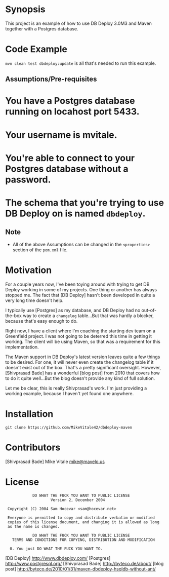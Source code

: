 Synopsis
========

This project is an example of how to use DB Deploy 3.0M3 and Maven together with a Postgres database.

Code Example
============

`mvn clean test dbdeploy:update` is all that's needed to run this example.

Assumptions/Pre-requisites
--------------------------

# You have a Postgres database running on locahost port 5433.
# Your username is mvitale.
# You're able to connect to your Postgres database without a password.
# The schema that you're trying to use DB Deploy on is named `dbdeploy`.

Note
----

* All of the above Assumptions can be changed in the `<properties>` section of the `pom.xml` file.

Motivation
==========

For a couple years now, I've been toying around with trying to get DB Deploy working in some of my projects.  One thing
or another has always stopped me.  The fact that [DB Deploy] hasn't been developed in quite a very long time doesn't
help.

I typically use [Postgres] as my database, and DB Deploy had no out-of-the-box way to create a `changelog` table...But
that was hardly a blocker, because that's easy enough to do.

Right now, I have a client where I'm coaching the starting dev team on a Greenfield project.  I was not going to be
deterred this time in getting it working.  The client will be using Maven, so that was a requirement for this
implementation.

The Maven support in DB Deploy's latest version leaves quite a few things to be desired.  For one, it will never even
create the changelog table if it doesn't exist out of the box.  That's a pretty significant oversight.  However,
[Shivprasad Bade] has a wonderful [blog post] from 2010 that covers how to do it quite well...But the blog doesn't
provide any kind of full solution.

Let me be clear, this is really Shivprasad's work.  I'm just providing a working example, because I haven't yet
found one anywhere.

Installation
============

`git clone https://github.com/MikeVitale42/dbdeploy-maven`

Contributors
============

[Shivprasad Bade]
Mike Vitale mike@mavelo.us

License
=======

```
            DO WHAT THE FUCK YOU WANT TO PUBLIC LICENSE
                    Version 2, December 2004

 Copyright (C) 2004 Sam Hocevar <sam@hocevar.net>

 Everyone is permitted to copy and distribute verbatim or modified
 copies of this license document, and changing it is allowed as long
 as the name is changed.

            DO WHAT THE FUCK YOU WANT TO PUBLIC LICENSE
   TERMS AND CONDITIONS FOR COPYING, DISTRIBUTION AND MODIFICATION

  0. You just DO WHAT THE FUCK YOU WANT TO.
```

[DB Deploy] http://www.dbdeploy.com/
[Postgres] http://www.postgresql.org/
[Shivprasad Bade] http://byteco.de/about/
[blog post] http://byteco.de/2010/01/31/maven-dbdeploy-hsqldb-without-ant/
